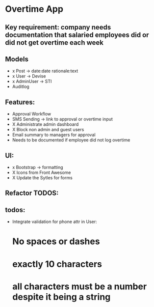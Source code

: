 # Overtime App

## Key requirement: company needs documentation that salaried employees did or did not get overtime each week

## Models
- x Post -> date:date rationale:text
- x User -> Devise
- x AdminUser -> STI
- Auditlog

## Features:
- Approval Workflow
- SMS Sending -> link to approval or overtime input
- X Administrate admin dashboard
- X Block non admin and guest users
- Email summary to managers for approval
- Needs to be documented if employee did not log overtime

## UI:
- x Bootstrap -> formatting
- X Icons from Front Awesome
- X Update the Sytles for forms 
## Refactor TODOS:


## todos:
- Integrate validation for phone attr in User:
  # No spaces or dashes
  # exactly 10 characters
  # all characters must be a number despite it being a string


